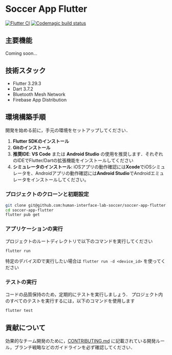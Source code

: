 # Soccer App Flutter

[![Flutter CI](https://github.com/human-interface-lab-soccer/soccer-app-flutter/actions/workflows/code_quality.yml/badge.svg)](https://github.com/human-interface-lab-soccer/soccer-app-flutter/actions/workflows/code_quality.yml)
[![Codemagic build status](https://api.codemagic.io/apps/6849443f0e1f7afe9a5b94c9/6849443f0e1f7afe9a5b94c8/status_badge.svg)](https://codemagic.io/app/6849443f0e1f7afe9a5b94c9/6849443f0e1f7afe9a5b94c8/latest_build)

## 主要機能
Coming soon...

## 技術スタック
- Flutter 3.29.3
- Dart 3.7.2
- Bluetooth Mesh Network
- Firebase App Distribution

## 環境構築手順
開発を始める前に，手元の環境をセットアップしてください．

1. **Flutter SDKのインストール**
2. **Gitのインストール**
3. **推奨IDE**: **VS Code** または **Android Studio** の使用を推奨します．それぞれのIDEでFlutter/Dartの拡張機能をインストールしてください
4. **シミュレータのインストール**: iOSアプリの動作確認には**Xcode**でiOSシミュレータを、Androidアプリの動作確認には**Android Studio**でAndroidエミュレータをインストールしてください。

### プロジェクトのクローンと初期設定
```bash
git clone git@github.com:human-interface-lab-soccer/soccer-app-flutter.git
cd soccer-app-flutter
flutter pub get
```

### アプリケーションの実行
プロジェクトのルートディレクトリで以下のコマンドを実行してください
```bash
flutter run
```
特定のデバイスIDで実行したい場合は `flutter run -d <device_id>` を使ってください

### テストの実行
コードの品質保持のため，定期的にテストを実行しましょう．
プロジェクト内のすべてのテストを実行するには，以下のコマンドを使用します
```bash
flutter test
```

## 貢献について
効果的なチーム開発のために，[CONTRIBUTING.md](https://github.com/human-interface-lab-soccer/soccer-app-flutter/blob/main/CONTRIBUTING.md) に記載されている開発ルール，ブランチ戦略などのガイドラインを必ず確認してください．
<!-- 川崎です -->
<!-- Hello world -->
